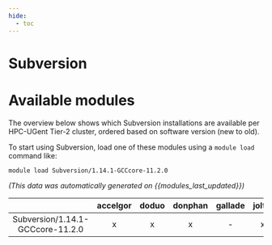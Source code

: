 ```yaml
---
hide:
  - toc
---
```


Subversion
==========

# Available modules


The overview below shows which Subversion installations are available per HPC-UGent Tier-2 cluster, ordered based on software version (new to old).

To start using Subversion, load one of these modules using a `module load` command like:

```shell
module load Subversion/1.14.1-GCCcore-11.2.0
```

*(This data was automatically generated on {{modules_last_updated}})*  

| |accelgor|doduo|donphan|gallade|joltik|shinx|skitty|
| :---: | :---: | :---: | :---: | :---: | :---: | :---: | :---: |
|Subversion/1.14.1-GCCcore-11.2.0|x|x|x|-|x|-|-|
